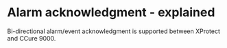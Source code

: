 # Alarm acknowledgment - explained

Bi-directional alarm/event acknowledgment is supported between XProtect and CCure 9000.